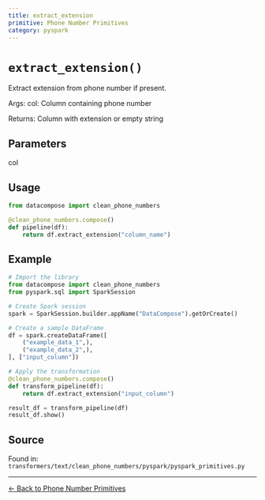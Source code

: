 ```yaml
---
title: extract_extension
primitive: Phone Number Primitives
category: pyspark
---
```


# `extract_extension()`

Extract extension from phone number if present.

Args:
    col: Column containing phone number
    
Returns:
    Column with extension or empty string

## Parameters

col

## Usage

```python
from datacompose import clean_phone_numbers

@clean_phone_numbers.compose()
def pipeline(df):
    return df.extract_extension("column_name")
```

## Example

```python
# Import the library
from datacompose import clean_phone_numbers
from pyspark.sql import SparkSession

# Create Spark session
spark = SparkSession.builder.appName("DataCompose").getOrCreate()

# Create a sample DataFrame
df = spark.createDataFrame([
    ("example_data_1",),
    ("example_data_2",),
], ["input_column"])

# Apply the transformation
@clean_phone_numbers.compose()
def transform_pipeline(df):
    return df.extract_extension("input_column")

result_df = transform_pipeline(df)
result_df.show()
```

## Source

Found in: `transformers/text/clean_phone_numbers/pyspark/pyspark_primitives.py`

---
[← Back to Phone Number Primitives](/primitives/phone-numbers)
